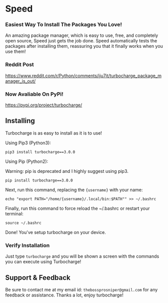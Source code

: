 # Speed

### Easiest Way To Install The Packages You Love!

An amazing package manager, which is easy to use, free, and completely open source, Speed just gets the job done. Speed automatically tests the packages after installing them, reassuring you that it finally works when you use them!

### Reddit Post
https://www.reddit.com/r/Python/comments/iju7it/turbocharge_package_manager_is_out/

### Now Avaliable On PyPi!

https://pypi.org/project/turbocharge/

## Installing

Turbocharge is as easy to install as it is to use!

Using Pip3 (Python3):

```pip3 install turbocharge==3.0.0```

Using Pip (Python2):

Warning: pip is deprecated and I highly suggest using pip3.

```pip install turbocharge==3.0.0```

Next, run this command, replacing the ```{username}``` with your name:

```echo "export PATH="/home/{username}/.local/bin:$PATH"" >> ~/.bashrc```

Finally, run this command to force reload the ~/.bashrc or restart your terminal:

```source ~/.bashrc```

Done! You've setup turbocharge on your device.

### Verify Installation
Just type ```turbocharge``` and you will be shown a screen with the commands you can execute using Turbocharge!

## Support & Feedback

Be sure to contact me at my email id: ```thebossprosniper@gmail.com``` for any feedback or assistance. Thanks a lot, enjoy turbocharge!
